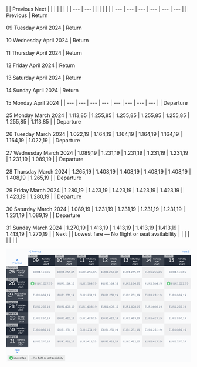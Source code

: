 |     | Previous Next |     |     |     |     |     |     |
| --- | --- |     |     |     |     |     |     | --- | --- | --- | --- | --- | --- |
| Previous | Return<br><br>09 Tuesday April 2024 | Return<br><br>10 Wednesday April 2024 | Return<br><br>11 Thursday April 2024 | Return<br><br>12 Friday April 2024 | Return<br><br>13 Saturday April 2024 | Return<br><br>14 Sunday April 2024 | Return<br><br>15 Monday April 2024 |
| --- | --- | --- | --- | --- | --- | --- | --- |
| Departure<br><br>25 Monday March 2024 | 1.113,85 | 1.255,85 | 1.255,85 | 1.255,85 | 1.255,85 | 1.255,85 | 1.113,85 |
| Departure<br><br>26 Tuesday March 2024 | 1.022,19 | 1.164,19 | 1.164,19 | 1.164,19 | 1.164,19 | 1.164,19 | 1.022,19 |
| Departure<br><br>27 Wednesday March 2024 | 1.089,19 | 1.231,19 | 1.231,19 | 1.231,19 | 1.231,19 | 1.231,19 | 1.089,19 |
| Departure<br><br>28 Thursday March 2024 | 1.265,19 | 1.408,19 | 1.408,19 | 1.408,19 | 1.408,19 | 1.408,19 | 1.265,19 |
| Departure<br><br>29 Friday March 2024 | 1.280,19 | 1.423,19 | 1.423,19 | 1.423,19 | 1.423,19 | 1.423,19 | 1.280,19 |
| Departure<br><br>30 Saturday March 2024 | 1.089,19 | 1.231,19 | 1.231,19 | 1.231,19 | 1.231,19 | 1.231,19 | 1.089,19 |
| Departure<br><br>31 Sunday March 2024 | 1.270,19 | 1.413,19 | 1.413,19 | 1.413,19 | 1.413,19 | 1.413,19 | 1.270,19 |
| Next |
| Lowest fare — No flight or seat availability |     |     |     |     |     |     |     |

![](turkish-airlines.png)